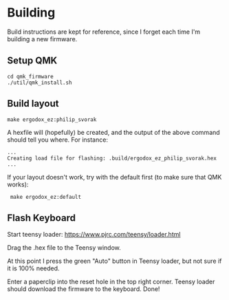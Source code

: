 # Building

Build instructions are kept for reference, since I forget each time I'm building
a new firmware.

## Setup QMK
```
cd qmk_firmware
./util/qmk_install.sh
```


## Build layout
```
make ergodox_ez:philip_svorak
```

A hexfile will (hopefully) be created, and the output of the above command
should tell you where. For instance:
```
...
Creating load file for flashing: .build/ergodox_ez_philip_svorak.hex
...
```


If your layout doesn't work, try with the default first (to make sure that QMK
works):

```
 make ergodox_ez:default
```

## Flash Keyboard
Start teensy loader: https://www.pjrc.com/teensy/loader.html

Drag the .hex file to the Teensy window.

At this point I press the green "Auto" button in Teensy loader, but not sure if it is 100%
needed.

Enter a paperclip into the reset hole in the top right corner.
Teensy loader should download the firmware to the keyboard. Done!
